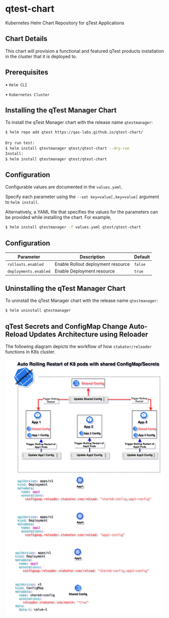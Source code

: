 # qtest-chart
Kubernetes Helm Chart Repository for qTest Applications

## Chart Details
This chart will provision a functional and featured qTest products installation in the cluster that it is deployed to.

## Prerequisites

   • `Helm CLI`

   • `Kubernetes Cluster`

## Installing the qTest Manager Chart

To install the qTest Manager chart with the release name `qtestmanager`:
```bash
$ helm repo add qtest https://qas-labs.github.io/qtest-chart/

Dry run test:
$ helm install qtestmanager qtest/qtest-chart --dry-run
Install:
$ helm install qtestmanager qtest/qtest-chart
```

## Configuration

Configurable values are documented in the `values.yaml`.

Specify each parameter using the `--set key=value[,key=value]` argument to `helm install`.

Alternatively, a YAML file that specifies the values for the parameters can be provided while installing the chart. For example,

```bash
$ helm install qtestmanager -f values.yaml qtest/qtest-chart
```

## Configuration

| Parameter                                 | Description                                   | Default                                                 |
|-------------------------------------------|-----------------------------------------------|---------------------------------------------------------|
| `rollouts.enabled`                        | Enable Rollout deployment resource            | `false`                                                 |
| `deployments.enabled`                     | Enable Deployment resource                    | `true`                                                  |

## Uninstalling the qTest Manager Chart

To uninstall the qTest Manager chart with the release name `qtestmanager`:
```bash
$ helm uninstall qtestmanager
```



## qTest Secrets and ConfigMap Change Auto-Reload Updates Architecture using Reloader

The following diagram depicts the workflow of how `stakater/reloader` functions in K8s cluster.


![stakater/reloader Architecture](docs/stakater-reloader-arch-1.png)
